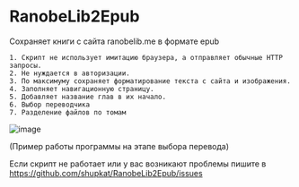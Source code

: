 # RanobeLib2Epub
Сохраняет книги с сайта ranobelib.me в формате epub


    1. Скрипт не использует имитацию браузера, а отправляет обычные HTTP запросы. 
    2. Не нуждается в авторизации. 
    3. По максимуму сохраняет форматирование текста с сайта и изображения. 
    4. Заполняет навигационную страницу. 
    5. Добавляет название глав в их начало. 
    6. Выбор переводчика 
    7. Разделение файлов по томам

![image](https://github.com/shupkat/RanobeLib2Epub/assets/141467876/3ff3cbd7-055a-4dba-9b9e-105a8909a800)


(Пример работы программы на этапе выбора перевода)

Если скрипт не работает или у вас возникают проблемы пишите в https://github.com/shupkat/RanobeLib2Epub/issues
